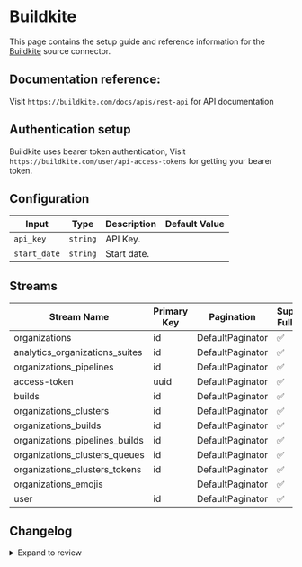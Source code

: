 # Buildkite
This page contains the setup guide and reference information for the [Buildkite](https://buildkite.com/) source connector.

## Documentation reference:
Visit `https://buildkite.com/docs/apis/rest-api` for API documentation

## Authentication setup
Buildkite uses bearer token authentication,
Visit `https://buildkite.com/user/api-access-tokens` for getting your bearer token.

## Configuration

| Input | Type | Description | Default Value |
|-------|------|-------------|---------------|
| `api_key` | `string` | API Key.  |  |
| `start_date` | `string` | Start date.  |  |

## Streams
| Stream Name | Primary Key | Pagination | Supports Full Sync | Supports Incremental |
|-------------|-------------|------------|---------------------|----------------------|
| organizations | id | DefaultPaginator | ✅ |  ✅  |
| analytics_organizations_suites | id | DefaultPaginator | ✅ |  ❌  |
| organizations_pipelines | id | DefaultPaginator | ✅ |  ✅  |
| access-token | uuid | DefaultPaginator | ✅ |  ❌  |
| builds | id | DefaultPaginator | ✅ |  ✅  |
| organizations_clusters | id | DefaultPaginator | ✅ |  ✅  |
| organizations_builds | id | DefaultPaginator | ✅ |  ✅  |
| organizations_pipelines_builds | id | DefaultPaginator | ✅ |  ✅  |
| organizations_clusters_queues | id | DefaultPaginator | ✅ |  ✅  |
| organizations_clusters_tokens | id | DefaultPaginator | ✅ |  ✅  |
| organizations_emojis |  | DefaultPaginator | ✅ |  ❌  |
| user | id | DefaultPaginator | ✅ |  ✅  |

## Changelog

<details>
  <summary>Expand to review</summary>

| Version | Date | Pull Request | Subject |
| ------------------ | ------------ | --- | ---------------- |
| 0.0.8 | 2025-01-18 | [51715](https://github.com/airbytehq/airbyte/pull/51715) | Update dependencies |
| 0.0.7 | 2025-01-11 | [51226](https://github.com/airbytehq/airbyte/pull/51226) | Update dependencies |
| 0.0.6 | 2024-12-28 | [50485](https://github.com/airbytehq/airbyte/pull/50485) | Update dependencies |
| 0.0.5 | 2024-12-21 | [50205](https://github.com/airbytehq/airbyte/pull/50205) | Update dependencies |
| 0.0.4 | 2024-12-14 | [49590](https://github.com/airbytehq/airbyte/pull/49590) | Update dependencies |
| 0.0.3 | 2024-12-12 | [49010](https://github.com/airbytehq/airbyte/pull/49010) | Update dependencies |
| 0.0.2 | 2024-10-29 | [47476](https://github.com/airbytehq/airbyte/pull/47476) | Update dependencies |
| 0.0.1 | 2024-09-11 | [45384](https://github.com/airbytehq/airbyte/pull/45384) | Initial release by [@btkcodedev](https://github.com/btkcodedev) via Connector Builder |

</details>

